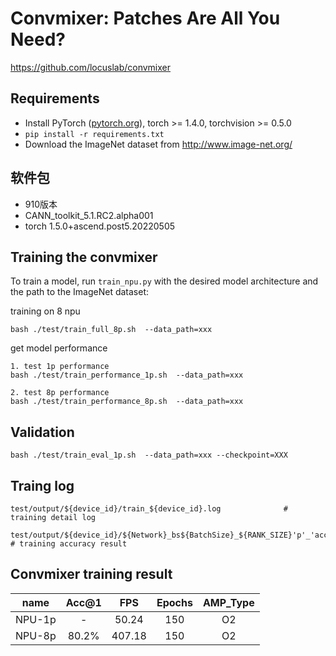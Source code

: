 # Convmixer: Patches Are All You Need?
https://github.com/locuslab/convmixer

## Requirements 

- Install PyTorch ([pytorch.org](http://pytorch.org)), torch >= 1.4.0, torchvision >= 0.5.0
- `pip install -r requirements.txt`
- Download the ImageNet dataset from http://www.image-net.org/

## 软件包
- 910版本
- CANN_toolkit_5.1.RC2.alpha001
- torch 1.5.0+ascend.post5.20220505

## Training the convmixer

To train a model, run `train_npu.py` with the desired model architecture and the path to the ImageNet dataset:

training on 8 npu
```
bash ./test/train_full_8p.sh  --data_path=xxx       

```

get model performance
```
1. test 1p performance  
bash ./test/train_performance_1p.sh  --data_path=xxx   

2. test 8p performance  
bash ./test/train_performance_8p.sh  --data_path=xxx   
```

## Validation
```
bash ./test/train_eval_1p.sh  --data_path=xxx --checkpoint=XXX
```

## Traing log
```
test/output/${device_id}/train_${device_id}.log              # training detail log

test/output/${device_id}/${Network}_bs${BatchSize}_${RANK_SIZE}'p'_'acc'.log            # training accuracy result

```

## Convmixer  training result
|  name   | Acc@1   |   FPS   |   Epochs   | AMP_Type |
|:-------:| :-----: |:-------:|:----------:| :------: |
| NPU-1p  |   -     |  50.24  |    150     |    O2    |
| NPU-8p  | 80.2%   | 407.18  |    150     |    O2    |

